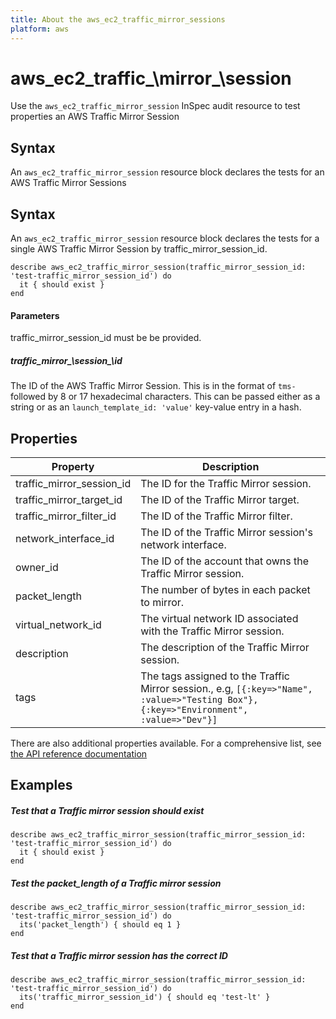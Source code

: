 ```yaml
---
title: About the aws_ec2_traffic_mirror_sessions 
platform: aws
---
```


# aws\_ec2\_traffic_\mirror_\session

Use the `aws_ec2_traffic_mirror_session` InSpec audit resource to test properties an AWS Traffic Mirror Session

## Syntax

An `aws_ec2_traffic_mirror_session` resource block declares the tests for an  AWS Traffic Mirror Sessions

## Syntax

An `aws_ec2_traffic_mirror_session` resource block declares the tests for a single  AWS Traffic Mirror Session by traffic_mirror_session_id.

    describe aws_ec2_traffic_mirror_session(traffic_mirror_session_id: 'test-traffic_mirror_session_id') do
      it { should exist }
    end

#### Parameters

traffic_mirror_session_id must be be provided.

##### traffic\_mirror_\session_\id

The ID of the AWS Traffic Mirror Session. This is in the format of `tms-` followed by 8 or 17 hexadecimal characters.
This can be passed either as a string or as an `launch_template_id: 'value'` key-value entry in a hash.

## Properties

|Property                     | Description|
| ---                         | --- |
|traffic_mirror_session_id    | The ID for the Traffic Mirror session.|
|traffic_mirror_target_id     | The ID of the Traffic Mirror target. |
|traffic_mirror_filter_id     | The ID of the Traffic Mirror filter.|
|network_interface_id         | The ID of the Traffic Mirror session's network interface. |
|owner_id                     | The ID of the account that owns the Traffic Mirror session.|
|packet_length                | The number of bytes in each packet to mirror. |
|virtual_network_id           | The virtual network ID associated with the Traffic Mirror session. |
|description                  | The description of the Traffic Mirror session. |
|tags                         | The tags assigned to the Traffic Mirror session., e.g, `[{:key=>"Name", :value=>"Testing Box"}, {:key=>"Environment", :value=>"Dev"}]`|

There are also additional properties available. For a comprehensive list, see [the API reference documentation](https://docs.aws.amazon.com/AWSEC2/latest/APIReference/API_Instance.html)

## Examples

##### Test that a Traffic mirror session should exist
    describe aws_ec2_traffic_mirror_session(traffic_mirror_session_id: 'test-traffic_mirror_session_id') do
      it { should exist }
    end

##### Test the packet_length of a Traffic mirror session
    describe aws_ec2_traffic_mirror_session(traffic_mirror_session_id: 'test-traffic_mirror_session_id') do
      its('packet_length') { should eq 1 }
    end

##### Test that a Traffic mirror session has the correct ID 
    describe aws_ec2_traffic_mirror_session(traffic_mirror_session_id: 'test-traffic_mirror_session_id') do
      its('traffic_mirror_session_id') { should eq 'test-lt' }
    end

